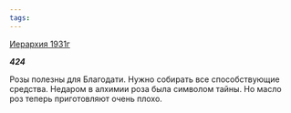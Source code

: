 ```yaml
---
tags:
---
```



[Иерархия 1931г](/agni/1931)



___424___

Розы полезны для Благодати. Нужно собирать все способствующие средства. Недаром в алхимии роза была символом тайны. Но масло роз теперь приготовляют очень плохо.   


